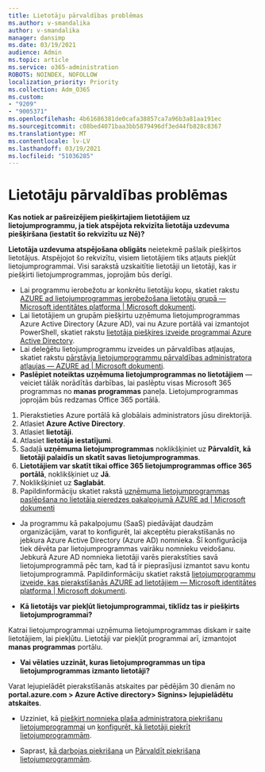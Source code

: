 ```yaml
---
title: Lietotāju pārvaldības problēmas
ms.author: v-smandalika
author: v-smandalika
manager: dansimp
ms.date: 03/19/2021
audience: Admin
ms.topic: article
ms.service: o365-administration
ROBOTS: NOINDEX, NOFOLLOW
localization_priority: Priority
ms.collection: Adm_O365
ms.custom:
- "9209"
- "9005371"
ms.openlocfilehash: 4b61686381de0cafa38857ca7a96b3a81aa191ec
ms.sourcegitcommit: c08bed4071baa3bb5879496df3ed44fb828c8367
ms.translationtype: MT
ms.contentlocale: lv-LV
ms.lasthandoff: 03/19/2021
ms.locfileid: "51036285"
---
```

# <a name="user-management-issues"></a>Lietotāju pārvaldības problēmas

**Kas notiek ar pašreizējiem piešķirtajiem lietotājiem uz lietojumprogrammu, ja tiek atspējota rekvizīta lietotāja uzdevuma piešķiršana (iestatīt šo rekvizītu uz Nē)?**

**Lietotāja uzdevuma atspējošana obligāts** neietekmē pašlaik piešķirtos lietotājus. Atspējojot šo rekvizītu, visiem lietotājiem tiks atļauts piekļūt lietojumprogrammai. Visi sarakstā uzskaitītie lietotāji un lietotāji, kas ir piešķirti lietojumprogrammas, joprojām būs derīgi.

- Lai programmu ierobežotu ar konkrētu lietotāju kopu, skatiet rakstu [AZURE ad lietojumprogrammas ierobežošana lietotāju grupā — Microsoft identitātes platforma | Microsoft dokumenti](https://docs.microsoft.com/azure/active-directory/develop/howto-restrict-your-app-to-a-set-of-users#:~:text=Select%20the%20application%20you%20want%2cand%20set%20it%20to%20Yes.).
- Lai lietotājiem un grupām piešķirtu uzņēmuma lietojumprogrammas Azure Active Directory (Azure AD), vai nu Azure portālā vai izmantojot PowerShell, skatiet rakstu [lietotāja piešķires izveide programmai Azure Active Directory](https://docs.microsoft.com/azure/active-directory/manage-apps/assign-user-or-group-access-portal).
- Lai deleģētu lietojumprogrammu izveides un pārvaldības atļaujas, skatiet rakstu [pārstāvja lietojumprogrammu pārvaldības administratora atļaujas — AZURE ad | Microsoft dokumenti](https://docs.microsoft.com/azure/active-directory/roles/delegate-app-roles).
- **Paslēpiet noteiktas uzņēmuma lietojumprogrammas no lietotājiem** — veiciet tālāk norādītās darbības, lai paslēptu visas Microsoft 365 programmas no **manas programmas** paneļa. Lietojumprogrammas joprojām būs redzamas Office 365 portālā.

 1. Pierakstieties Azure portālā kā globālais administrators jūsu direktorijā. 
 2. Atlasiet **Azure Active Directory**. 
 3. Atlasiet **lietotāji**. 
 4. Atlasiet **lietotāja iestatījumi**. 
 5. Sadaļā **uzņēmuma lietojumprogrammas** noklikšķiniet uz **Pārvaldīt, kā lietotāji palaidīs un skatīt savas lietojumprogrammas**. 
 6. **Lietotājiem var skatīt tikai office 365 lietojumprogrammas office 365 portālā**, noklikšķiniet uz **Jā**. 
 7. Noklikšķiniet uz **Saglabāt**. 
 8. Papildinformāciju skatiet rakstā [uzņēmuma lietojumprogrammas paslēpšana no lietotāja pieredzes pakalpojumā AZURE ad | Microsoft dokumenti](https://docs.microsoft.com/azure/active-directory/manage-apps/hide-application-from-user-portal#:~:text=%20Hide%20an%20application%20from%20the%20end%20user,6%20Click%20Properties.%207%20Click%20Save.%20See%20More.)

- Ja programmu kā pakalpojumu (SaaS) piedāvājat daudzām organizācijām, varat to konfigurēt, lai akceptētu pierakstīšanās no jebkura Azure Active Directory (Azure AD) nomnieka. Šī konfigurācija tiek dēvēta par lietojumprogrammas vairāku nomnieku veidošanu. Jebkurā Azure AD nomnieka lietotāji varēs pierakstīties savā lietojumprogrammā pēc tam, kad tā ir pieprasījusi izmantot savu kontu lietojumprogrammā. Papildinformāciju skatiet rakstā [lietojumprogrammu izveide, kas pierakstīšanās AZURE ad lietotājiem — Microsoft identitātes platforma | Microsoft dokumenti](https://docs.microsoft.com/azure/active-directory/develop/howto-convert-app-to-be-multi-tenant).

- **Kā lietotājs var piekļūt lietojumprogrammai, tiklīdz tas ir piešķirts lietojumprogrammai?**

Katrai lietojumprogrammai uzņēmuma lietojumprogrammas diskam ir saite lietotājiem, lai piekļūtu. Lietotāji var piekļūt programmai arī, izmantojot **manas programmas** portālu.

- **Vai vēlaties uzzināt, kuras lietojumprogrammas un tipa lietojumprogrammas izmanto lietotāji?**

Varat lejupielādēt pierakstīšanās atskaites par pēdējām 30 dienām no **portal.azure.com > Azure Active directory> Signins> lejupielādētu atskaites**.

- Uzziniet, kā [piešķirt nomnieka plaša administratora piekrišanu lietojumprogrammai](https://docs.microsoft.com/azure/active-directory/manage-apps/grant-admin-consent) un [konfigurēt, kā lietotāji piekrīt lietojumprogrammām](https://docs.microsoft.com/azure/active-directory/manage-apps/configure-user-consent).

- Saprast, [kā darbojas piekrišana](https://docs.microsoft.com/azure/active-directory/develop/v2-permissions-and-consent) un [Pārvaldīt piekrišana lietojumprogrammām](https://docs.microsoft.com/azure/active-directory/manage-apps/manage-consent-requests).


